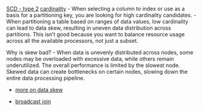 [SCD - type 2](https://en.wikipedia.org/wiki/Slowly_changing_dimension)
[cardinality](https://www.actian.com/what-is-cardinality/)
    - When selecting a column to index or use as a basis for a partitioning key, you are looking for high cardinality candidates.
    - When partitioning a table based on ranges of data values, low cardinality can lead to data skew, resulting in uneven data distribution across partitions.  This isn’t good because you want to balance resource usage across all the available processors, not just a subset.

Why is skew bad?
    - When data is unevenly distributed across nodes, some nodes may be overloaded with excessive data, while others remain underutilized. The overall performance is limited by the slowest node. Skewed data can create bottlenecks on certain nodes, slowing down the entire data processing pipeline.
- [more on data skew](https://www.linkedin.com/pulse/challenges-skewed-data-join-hadoop-spark-benefits-broadcast-dip/)

- [broadcast join](./broadcast_join.md)
